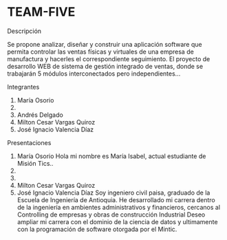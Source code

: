# TEAM-FIVE

Descripción

Se propone analizar, diseñar y construir una aplicación software que permita controlar las ventas físicas y virtuales de una empresa de manufactura y hacerles el correspondiente seguimiento. El proyecto de desarrollo WEB de sistema de gestión integrado de ventas, donde se trabajarán 5 módulos interconectados pero independientes...


Integrantes
1. María Osorio 
2.
3. Andrés Delgado
4. Milton Cesar Vargas Quiroz
5. José Ignacio Valencia Díaz

Presentaciones
1.  María Osorio
Hola mi nombre es María Isabel, actual estudiante de Misión Tics..
2.
3.
4. Milton Cesar Vargas Quiroz
5. José Ignacio Valencia Díaz
Soy ingeniero civil paisa, graduado de la Escuela de Ingeniería de Antioquia.
He desarrollado mi carrera dentro de la ingeniería en ambientes administrativos y financieros, cercanos al Controlling de empresas y obras de construcción Industrial
Deseo ampliar mi carrera con el dominio de la ciencia de datos y ultimamente con la programación de software otorgada por el Mintic.

